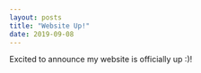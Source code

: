 ```yaml
---
layout: posts
title: "Website Up!"
date: 2019-09-08
---
```


Excited to announce my website is officially up :)!